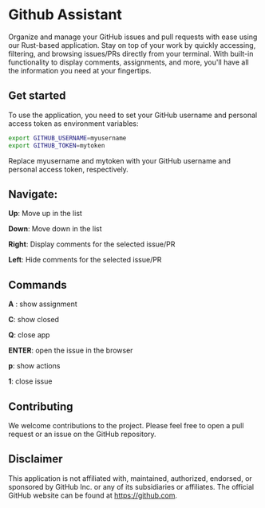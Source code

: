 
# Github Assistant
Organize and manage your GitHub issues and pull requests with ease using our Rust-based application. Stay on top of your work by quickly accessing, filtering, and browsing issues/PRs directly from your terminal. With built-in functionality to display comments, assignments, and more, you'll have all the information you need at your fingertips.


## Get started
To use the application, you need to set your GitHub username and personal access token as environment variables:

```bash
export GITHUB_USERNAME=myusername
export GITHUB_TOKEN=mytoken
```
Replace myusername and mytoken with your GitHub username and personal access token, respectively.

## Navigate:
**Up**: Move up in the list

**Down**: Move down in the list

**Right**: Display comments for the selected issue/PR

**Left**: Hide comments for the selected issue/PR


## Commands
**A** : show assignment

**C**: show closed

**Q**: close app

**ENTER**: open the issue in the browser

**p**: show actions

**1**: close issue

## Contributing
We welcome contributions to the project. Please feel free to open a pull request or an issue on the GitHub repository.

## Disclaimer
This application is not affiliated with, maintained, authorized, endorsed, or sponsored by GitHub Inc. or any of its subsidiaries or affiliates. The official GitHub website can be found at https://github.com.
